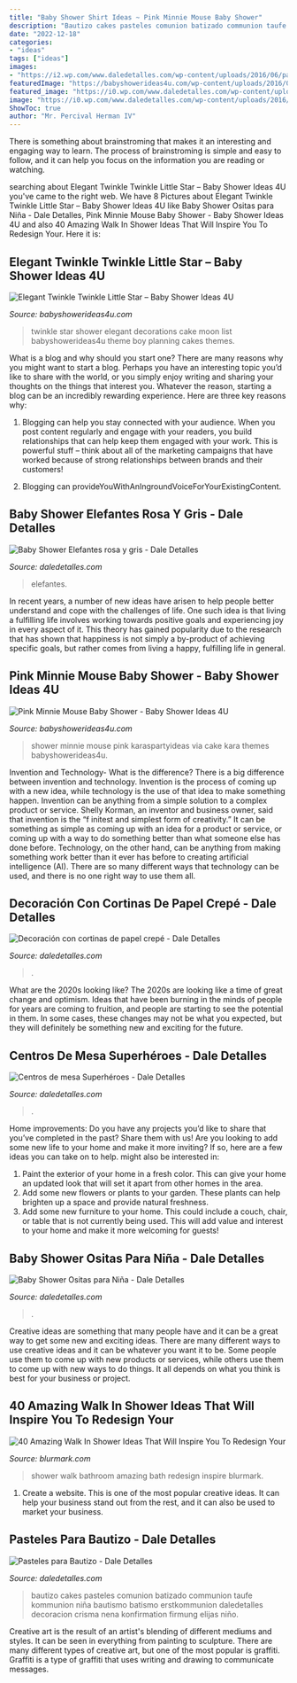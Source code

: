 ```yaml
---
title: "Baby Shower Shirt Ideas ~ Pink Minnie Mouse Baby Shower"
description: "Bautizo cakes pasteles comunion batizado communion taufe kommunion niña bautismo batismo erstkommunion daledetalles decoracion crisma nena konfirmation firmung elijas niño"
date: "2022-12-18"
categories:
- "ideas"
tags: ["ideas"]
images:
- "https://i2.wp.com/www.daledetalles.com/wp-content/uploads/2016/06/pastel-para-bautizo15.jpg"
featuredImage: "https://babyshowerideas4u.com/wp-content/uploads/2016/05/Elegant-Twinkle-Twinkle-Little-Star-Moon-Cake-600x800.jpg"
featured_image: "https://i0.wp.com/www.daledetalles.com/wp-content/uploads/2016/03/superheroes3.jpg"
image: "https://i0.wp.com/www.daledetalles.com/wp-content/uploads/2016/03/superheroes3.jpg"
ShowToc: true
author: "Mr. Percival Herman IV"
---
```



There is something about brainstroming that makes it an interesting and engaging way to learn. The process of brainstroming is simple and easy to follow, and it can help you focus on the information you are reading or watching.

	

		
searching about Elegant Twinkle Twinkle Little Star – Baby Shower Ideas 4U you've came to the right web. We have 8 Pictures about Elegant Twinkle Twinkle Little Star – Baby Shower Ideas 4U like Baby Shower Ositas para Niña - Dale Detalles, Pink Minnie Mouse Baby Shower - Baby Shower Ideas 4U and also 40 Amazing Walk In Shower Ideas That Will Inspire You To Redesign Your. Here it is:
		
    
## Elegant Twinkle Twinkle Little Star – Baby Shower Ideas 4U

<img loading=lazy src="https://babyshowerideas4u.com/wp-content/uploads/2016/05/Elegant-Twinkle-Twinkle-Little-Star-Moon-Cake-600x800.jpg" onerror="this.onerror=null;this.src='https://tse1.mm.bing.net/th?id=OIP.-YX7p0a2Gzbf8rdnjlXD_QHaJ4&amp;pid=15.1';" alt="Elegant Twinkle Twinkle Little Star – Baby Shower Ideas 4U">

_Source: babyshowerideas4u.com_

>twinkle star shower elegant decorations cake moon list babyshowerideas4u theme boy planning cakes themes. 

	

What is a blog and why should you start one?
There are many reasons why you might want to start a blog. Perhaps you have an interesting topic you’d like to share with the world, or you simply enjoy writing and sharing your thoughts on the things that interest you. Whatever the reason, starting a blog can be an incredibly rewarding experience. Here are three key reasons why: 
1) Blogging can help you stay connected with your audience. When you post content regularly and engage with your readers, you build relationships that can help keep them engaged with your work. This is powerful stuff – think about all of the marketing campaigns that have worked because of strong relationships between brands and their customers! 

2) Blogging can provideYouWithAnIngroundVoiceForYourExistingContent.

    
## Baby Shower Elefantes Rosa Y Gris - Dale Detalles

<img loading=lazy src="https://i1.wp.com/www.daledetalles.com/wp-content/uploads/2016/02/baby-shower11.jpg?resize=600%2C800" onerror="this.onerror=null;this.src='https://tse1.mm.bing.net/th?id=OIP._M0eZ_g2HJpMp_do6tcXNAHaJ4&amp;pid=15.1';" alt="Baby Shower Elefantes rosa y gris - Dale Detalles">

_Source: daledetalles.com_

>elefantes. 

	

In recent years, a number of new ideas have arisen to help people better understand and cope with the challenges of life. One such idea is that living a fulfilling life involves working towards positive goals and experiencing joy in every aspect of it. This theory has gained popularity due to the research that has shown that happiness is not simply a by-product of achieving specific goals, but rather comes from living a happy, fulfilling life in general.

    
## Pink Minnie Mouse Baby Shower - Baby Shower Ideas 4U

<img loading=lazy src="https://babyshowerideas4u.com/wp-content/uploads/2015/09/Pink-Minnie-Mouse-Baby-Shower-ideas.jpg" onerror="this.onerror=null;this.src='https://tse3.mm.bing.net/th?id=OIP.DtEKHmFhUUxCOiMoaZ9jSgHaLC&amp;pid=15.1';" alt="Pink Minnie Mouse Baby Shower - Baby Shower Ideas 4U">

_Source: babyshowerideas4u.com_

>shower minnie mouse pink karaspartyideas via cake kara themes babyshowerideas4u. 

	

Invention and Technology- What is the difference?
There is a big difference between invention and technology. Invention is the process of coming up with a new idea, while technology is the use of that idea to make something happen. Invention can be anything from a simple solution to a complex product or service. Shelly Korman, an inventor and business owner, said that invention is the “f initest and simplest form of creativity.” It can be something as simple as coming up with an idea for a product or service, or coming up with a way to do something better than what someone else has done before. Technology, on the other hand, can be anything from making something work better than it ever has before to creating artificial intelligence (AI). There are so many different ways that technology can be used, and there is no one right way to use them all.

    
## Decoración Con Cortinas De Papel Crepé - Dale Detalles

<img loading=lazy src="https://i1.wp.com/www.daledetalles.com/wp-content/uploads/2016/08/decoracion-con-papel-creppe7.jpg" onerror="this.onerror=null;this.src='https://tse2.mm.bing.net/th?id=OIP.0EOvMXrU5VQqt_BK8aCABgHaLD&amp;pid=15.1';" alt="Decoración con cortinas de papel crepé - Dale Detalles">

_Source: daledetalles.com_

>. 

	

What are the 2020s looking like?
The 2020s are looking like a time of great change and optimism. Ideas that have been burning in the minds of people for years are coming to fruition, and people are starting to see the potential in them. In some cases, these changes may not be what you expected, but they will definitely be something new and exciting for the future.

    
## Centros De Mesa Superhéroes - Dale Detalles

<img loading=lazy src="https://i0.wp.com/www.daledetalles.com/wp-content/uploads/2016/03/superheroes3.jpg" onerror="this.onerror=null;this.src='https://tse4.mm.bing.net/th?id=OIP.oRRKpzFUxilYFGnVo91GxQHaLH&amp;pid=15.1';" alt="Centros de mesa Superhéroes - Dale Detalles">

_Source: daledetalles.com_

>. 

	

Home improvements: Do you have any projects you’d like to share that you’ve completed in the past? Share them with us!
Are you looking to add some new life to your home and make it more inviting? If so, here are a few ideas you can take on to help. might also be interested in: 
1. Paint the exterior of your home in a fresh color. This can give your home an updated look that will set it apart from other homes in the area. 
2. Add some new flowers or plants to your garden. These plants can help brighten up a space and provide natural freshness. 
3. Add some new furniture to your home. This could include a couch, chair, or table that is not currently being used. This will add value and interest to your home and make it more welcoming for guests!

    
## Baby Shower Ositas Para Niña - Dale Detalles

<img loading=lazy src="https://i1.wp.com/www.daledetalles.com/wp-content/uploads/2016/02/osito10.jpg" onerror="this.onerror=null;this.src='https://tse4.mm.bing.net/th?id=OIP.bGMGt_fGMpqU0pz-YjYQ0QHaLG&amp;pid=15.1';" alt="Baby Shower Ositas para Niña - Dale Detalles">

_Source: daledetalles.com_

>. 

	

Creative ideas are something that many people have and it can be a great way to get some new and exciting ideas. There are many different ways to use creative ideas and it can be whatever you want it to be. Some people use them to come up with new products or services, while others use them to come up with new ways to do things. It all depends on what you think is best for your business or project.

    
## 40 Amazing Walk In Shower Ideas That Will Inspire You To Redesign Your

<img loading=lazy src="http://www.blurmark.com/wp-content/uploads/2017/02/Diferent-way-of-bath.jpg" onerror="this.onerror=null;this.src='https://tse2.mm.bing.net/th?id=OIP.I7LEjfip5iAX-P4_1AcukAHaHZ&amp;pid=15.1';" alt="40 Amazing Walk In Shower Ideas That Will Inspire You To Redesign Your">

_Source: blurmark.com_

>shower walk bathroom amazing bath redesign inspire blurmark. 

	

1. Create a website. This is one of the most popular creative ideas. It can help your business stand out from the rest, and it can also be used to market your business.

    
## Pasteles Para Bautizo - Dale Detalles

<img loading=lazy src="https://i2.wp.com/www.daledetalles.com/wp-content/uploads/2016/06/pastel-para-bautizo15.jpg" onerror="this.onerror=null;this.src='https://tse4.mm.bing.net/th?id=OIP.vOha2Xew4ZVj8xtUGubwtAHaKZ&amp;pid=15.1';" alt="Pasteles para Bautizo - Dale Detalles">

_Source: daledetalles.com_

>bautizo cakes pasteles comunion batizado communion taufe kommunion niña bautismo batismo erstkommunion daledetalles decoracion crisma nena konfirmation firmung elijas niño. 

	

Creative art is the result of an artist's blending of different mediums and styles. It can be seen in everything from painting to sculpture. There are many different types of creative art, but one of the most popular is graffiti. Graffiti is a type of graffiti that uses writing and drawing to communicate messages.

